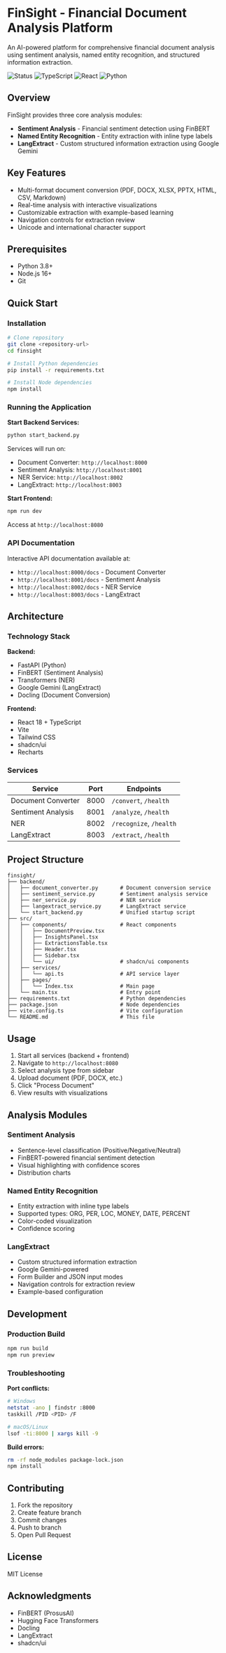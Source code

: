 # FinSight - Financial Document Analysis Platform

An AI-powered platform for comprehensive financial document analysis using sentiment analysis, named entity recognition, and structured information extraction.

![Status](https://img.shields.io/badge/Status-Production%20Ready-brightgreen)
![TypeScript](https://img.shields.io/badge/TypeScript-5.5-blue)
![React](https://img.shields.io/badge/React-18.3-61DAFB)
![Python](https://img.shields.io/badge/Python-3.11-3776AB)

## Overview

FinSight provides three core analysis modules:

- **Sentiment Analysis** - Financial sentiment detection using FinBERT
- **Named Entity Recognition** - Entity extraction with inline type labels
- **LangExtract** - Custom structured information extraction using Google Gemini

## Key Features

- Multi-format document conversion (PDF, DOCX, XLSX, PPTX, HTML, CSV, Markdown)
- Real-time analysis with interactive visualizations
- Customizable extraction with example-based learning
- Navigation controls for extraction review
- Unicode and international character support

## Prerequisites

- Python 3.8+
- Node.js 16+
- Git

## Quick Start

### Installation

```bash
# Clone repository
git clone <repository-url>
cd finsight

# Install Python dependencies
pip install -r requirements.txt

# Install Node dependencies
npm install
```

### Running the Application

**Start Backend Services:**
```bash
python start_backend.py
```

Services will run on:
- Document Converter: `http://localhost:8000`
- Sentiment Analysis: `http://localhost:8001`
- NER Service: `http://localhost:8002`
- LangExtract: `http://localhost:8003`

**Start Frontend:**
```bash
npm run dev
```
Access at `http://localhost:8080`

### API Documentation

Interactive API documentation available at:
- `http://localhost:8000/docs` - Document Converter
- `http://localhost:8001/docs` - Sentiment Analysis
- `http://localhost:8002/docs` - NER Service
- `http://localhost:8003/docs` - LangExtract

## Architecture

### Technology Stack

**Backend:**
- FastAPI (Python)
- FinBERT (Sentiment Analysis)
- Transformers (NER)
- Google Gemini (LangExtract)
- Docling (Document Conversion)

**Frontend:**
- React 18 + TypeScript
- Vite
- Tailwind CSS
- shadcn/ui
- Recharts

### Services

| Service | Port | Endpoints |
|---------|------|-----------|
| Document Converter | 8000 | `/convert`, `/health` |
| Sentiment Analysis | 8001 | `/analyze`, `/health` |
| NER | 8002 | `/recognize`, `/health` |
| LangExtract | 8003 | `/extract`, `/health` |

## Project Structure

```
finsight/
├── backend/
│   ├── document_converter.py       # Document conversion service
│   ├── sentiment_service.py        # Sentiment analysis service
│   ├── ner_service.py              # NER service
│   ├── langextract_service.py      # LangExtract service
│   └── start_backend.py            # Unified startup script
├── src/
│   ├── components/                 # React components
│   │   ├── DocumentPreview.tsx
│   │   ├── InsightsPanel.tsx
│   │   ├── ExtractionsTable.tsx
│   │   ├── Header.tsx
│   │   ├── Sidebar.tsx
│   │   └── ui/                     # shadcn/ui components
│   ├── services/
│   │   └── api.ts                  # API service layer
│   ├── pages/
│   │   └── Index.tsx               # Main page
│   └── main.tsx                    # Entry point
├── requirements.txt                # Python dependencies
├── package.json                    # Node dependencies
├── vite.config.ts                  # Vite configuration
└── README.md                       # This file
```

## Usage

1. Start all services (backend + frontend)
2. Navigate to `http://localhost:8080`
3. Select analysis type from sidebar
4. Upload document (PDF, DOCX, etc.)
5. Click "Process Document"
6. View results with visualizations

## Analysis Modules

### Sentiment Analysis
- Sentence-level classification (Positive/Negative/Neutral)
- FinBERT-powered financial sentiment detection
- Visual highlighting with confidence scores
- Distribution charts

### Named Entity Recognition
- Entity extraction with inline type labels
- Supported types: ORG, PER, LOC, MONEY, DATE, PERCENT
- Color-coded visualization
- Confidence scoring

### LangExtract
- Custom structured information extraction
- Google Gemini-powered
- Form Builder and JSON input modes
- Navigation controls for extraction review
- Example-based configuration

## Development

### Production Build
```bash
npm run build
npm run preview
```

### Troubleshooting

**Port conflicts:**
```bash
# Windows
netstat -ano | findstr :8000
taskkill /PID <PID> /F

# macOS/Linux
lsof -ti:8000 | xargs kill -9
```

**Build errors:**
```bash
rm -rf node_modules package-lock.json
npm install
```

## Contributing

1. Fork the repository
2. Create feature branch
3. Commit changes
4. Push to branch
5. Open Pull Request

## License

MIT License

## Acknowledgments

- FinBERT (ProsusAI)
- Hugging Face Transformers
- Docling
- LangExtract
- shadcn/ui
